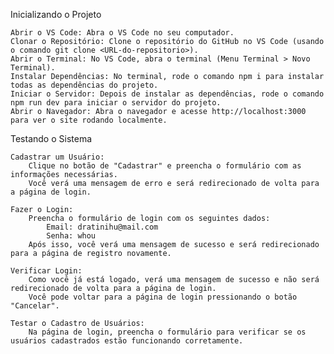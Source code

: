 Inicializando o Projeto

    Abrir o VS Code: Abra o VS Code no seu computador.
    Clonar o Repositório: Clone o repositório do GitHub no VS Code (usando o comando git clone <URL-do-repositorio>).
    Abrir o Terminal: No VS Code, abra o terminal (Menu Terminal > Novo Terminal).
    Instalar Dependências: No terminal, rode o comando npm i para instalar todas as dependências do projeto.
    Iniciar o Servidor: Depois de instalar as dependências, rode o comando npm run dev para iniciar o servidor do projeto.
    Abrir o Navegador: Abra o navegador e acesse http://localhost:3000 para ver o site rodando localmente.

Testando o Sistema

    Cadastrar um Usuário:
        Clique no botão de "Cadastrar" e preencha o formulário com as informações necessárias.
        Você verá uma mensagem de erro e será redirecionado de volta para a página de login.

    Fazer o Login:
        Preencha o formulário de login com os seguintes dados:
            Email: dratinihu@mail.com
            Senha: whou
        Após isso, você verá uma mensagem de sucesso e será redirecionado para a página de registro novamente.

    Verificar Login:
        Como você já está logado, verá uma mensagem de sucesso e não será redirecionado de volta para a página de login.
        Você pode voltar para a página de login pressionando o botão "Cancelar".

    Testar o Cadastro de Usuários:
        Na página de login, preencha o formulário para verificar se os usuários cadastrados estão funcionando corretamente.